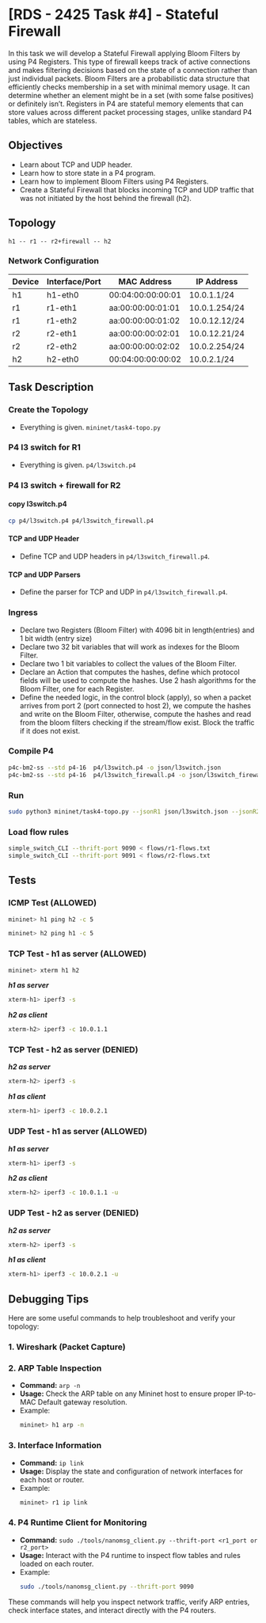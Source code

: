# [RDS - 2425 Task #4] - Stateful Firewall

In this task we will develop a Stateful Firewall applying Bloom Filters by using P4 Registers. This type of firewall keeps track of active connections and makes filtering decisions based on the state of a connection rather than just individual packets. Bloom Filters are a probabilistic data structure that efficiently checks membership in a set with minimal memory usage. It can determine whether an element might be in a set (with some false positives) or definitely isn’t. Registers in P4 are stateful memory elements that can store values across different packet processing stages, unlike standard P4 tables, which are stateless.

## Objectives
- Learn about TCP and UDP header.
- Learn how to store state in a P4 program.
- Learn how to implement Bloom Filters using P4 Registers.
- Create a Stateful Firewall that blocks incoming TCP and UDP traffic that was not initiated by the host behind the firewall (h2).

## Topology
`h1 -- r1 -- r2+firewall -- h2`


### Network Configuration

| Device   | Interface/Port        | MAC Address          | IP Address       |
|----------|-----------------------|----------------------|------------------|
| h1       | h1-eth0               | 00:04:00:00:00:01    | 10.0.1.1/24      |
| r1       | r1-eth1               | aa:00:00:00:01:01    | 10.0.1.254/24    |
| r1       | r1-eth2               | aa:00:00:00:01:02    | 10.0.12.12/24    |
| r2       | r2-eth1               | aa:00:00:00:02:01    | 10.0.12.21/24    |
| r2       | r2-eth2               | aa:00:00:00:02:02    | 10.0.2.254/24    |
| h2       | h2-eth0               | 00:04:00:00:00:02    | 10.0.2.1/24      |


## Task Description
### **Create the Topology**
- Everything is given. `mininet/task4-topo.py`
### **P4 l3 switch for R1**
- Everything is given. `p4/l3switch.p4`
### **P4 l3 switch + firewall for R2**
#### copy l3switch.p4
```bash
cp p4/l3switch.p4 p4/l3switch_firewall.p4
```
#### TCP and UDP Header
- Define TCP and UDP headers in `p4/l3switch_firewall.p4`.
#### TCP and UDP Parsers
- Define the parser for TCP and UDP in `p4/l3switch_firewall.p4`.
### Ingress
- Declare two Registers (Bloom Filter) with 4096 bit in length(entries) and 1 bit width (entry size) 
- Declare two 32 bit variables that will work as indexes for the Bloom Filter.
- Declare two 1 bit variables to collect the values of the Bloom Filter.
- Declare an Action that computes the hashes, define which protocol fields will be used to compute the hashes. Use 2 hash algorithms for the Bloom Filter, one for each Register.
- Define the needed logic, in the control block (apply), so when a packet arrives from port 2 (port connected to host 2), we compute the hashes and write on the Bloom Filter, otherwise, compute the hashes and read from the bloom filters checking if the stream/flow exist. Block the traffic if it does not exist.


### Compile P4
```bash
p4c-bm2-ss --std p4-16  p4/l3switch.p4 -o json/l3switch.json
p4c-bm2-ss --std p4-16  p4/l3switch_firewall.p4 -o json/l3switch_firewall.json
```

### Run
```bash
sudo python3 mininet/task4-topo.py --jsonR1 json/l3switch.json --jsonR2 json/l3switch_firewall.json
```

### Load flow rules
```bash
simple_switch_CLI --thrift-port 9090 < flows/r1-flows.txt
simple_switch_CLI --thrift-port 9091 < flows/r2-flows.txt
```

## Tests
### ICMP Test (ALLOWED)
```bash
mininet> h1 ping h2 -c 5
```
```bash
mininet> h2 ping h1 -c 5
```
### TCP Test - h1 as server (ALLOWED)
```bash
mininet> xterm h1 h2
```
***h1 as server*** 
```bash
xterm-h1> iperf3 -s
```
***h2 as client***
```bash
xterm-h2> iperf3 -c 10.0.1.1
```
### TCP Test - h2 as server (DENIED)

***h2 as server*** 
```bash
xterm-h2> iperf3 -s
```
***h1 as client***
```bash
xterm-h1> iperf3 -c 10.0.2.1
```

### UDP Test - h1 as server (ALLOWED)

***h1 as server*** 
```bash
xterm-h1> iperf3 -s
```
***h2 as client***
```bash
xterm-h2> iperf3 -c 10.0.1.1 -u
```

### UDP Test - h2 as server (DENIED)

***h2 as server*** 
```bash
xterm-h2> iperf3 -s
```
***h1 as client***
```bash
xterm-h1> iperf3 -c 10.0.2.1 -u
```

## Debugging Tips

Here are some useful commands to help troubleshoot and verify your topology:

### 1. **Wireshark (Packet Capture)**

### 2. **ARP Table Inspection**
   - **Command:** `arp -n`
   - **Usage:** Check the ARP table on any Mininet host to ensure proper IP-to-MAC Default gateway resolution.
   - Example:
     ```bash
     mininet> h1 arp -n
     ```

### 3. **Interface Information**
   - **Command:** `ip link`
   - **Usage:** Display the state and configuration of network interfaces for each host or router.
   - Example:
     ```bash
     mininet> r1 ip link
     ```

### 4. **P4 Runtime Client for Monitoring**
   - **Command:** `sudo ./tools/nanomsg_client.py --thrift-port <r1_port or r2_port>`
   - **Usage:** Interact with the P4 runtime to inspect flow tables and rules loaded on each router.
   - Example:
     ```bash
     sudo ./tools/nanomsg_client.py --thrift-port 9090
     ```

These commands will help you inspect network traffic, verify ARP entries, check interface states, and interact directly with the P4 routers.
